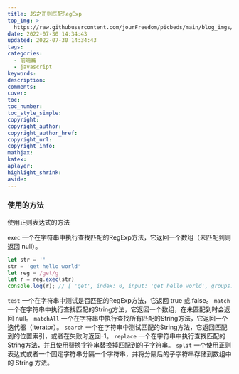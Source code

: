 ```yaml
---
title: JS之正则匹配RegExp
top_img: >-
  https://raw.githubusercontent.com/jourFreedom/picbeds/main/blog_imgs/8ea16b280878493e8b07cd4f33c4b465_9b9b8903ca754025ae8507dbb805525a_thumb.jpg
date: 2022-07-30 14:34:43
updated: 2022-07-30 14:34:43
tags:
categories: 
  - 前端篇
  - javascript
keywords:
description:
comments:
cover:
toc:
toc_number:
toc_style_simple:
copyright:
copyright_author:
copyright_author_href:
copyright_url:
copyright_info:
mathjax:
katex:
aplayer:
highlight_shrink:
aside:
---
```


### 使用的方法

使用正则表达式的方法

`exec` 一个在字符串中执行查找匹配的RegExp方法，它返回一个数组（未匹配到则返回 null）。

```javascript
let str = ''
str = 'get hello world'
let reg = /get/g
let r = reg.exec(str)
console.log(r); // [ 'get', index: 0, input: 'get hello world', groups: undefined ]

```

`test` 一个在字符串中测试是否匹配的RegExp方法，它返回 true 或 false。
`match` 一个在字符串中执行查找匹配的String方法，它返回一个数组，在未匹配到时会返回 null。
`matchAll` 一个在字符串中执行查找所有匹配的String方法，它返回一个迭代器（iterator）。
`search` 一个在字符串中测试匹配的String方法，它返回匹配到的位置索引，或者在失败时返回-1。
`replace` 一个在字符串中执行查找匹配的String方法，并且使用替换字符串替换掉匹配到的子字符串。
`split` 一个使用正则表达式或者一个固定字符串分隔一个字符串，并将分隔后的子字符串存储到数组中的 String 方法。
